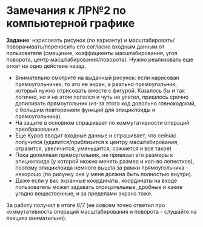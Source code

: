 # Замечания к ЛР№2 по компьютерной графике

**Задание**: нарисовать рисунок (по варианту) и масштабировать/поворачивать/переносить его согласно входным данным от пользователя (смещение, коэффициенты масштабирования, угол поворота, центр масштабирования/поворота). Нужно реализовать еще откат на одно действие назад.

- Внимательно смотрите на выданный рисунок: если нарисован прямоугольничек, то это не экран, а реально прямоугольник, который нужно отрисовать вместе с фигурой. Казалось бы и так логично, но я на этом попался и чуть не улетел, пришлось срочно допиливать прямоугольник (из-за этого код довольно говнокодский, с большим повторением функций для эпициклоиды и прямоугольника).
- На защите в основном спрашивает по коммутативности операций преобразования.
- Еще Куров вводит входные данные и спрашивает, что сейчас получится (удалится/приблизится к центру масштабирования, отразится, увеличится, уменьшится, сожмется и все такое)
- Пока допиливал прямоугольник, не привязал его размеры к эпициклоиде (у которой можно менять размер и кол-во лепестков), поэтому эпициклоида немного вышла за рамки прямоугольника - нехорошо (по рисунку она у меня должна быть полностью внутри).
- Даже если у вас экранные координаты, координаты на входе пользователь может задавать отрицательные, дробные и какие угодно вещественные, и за пределами экрана тоже.

За работу получил в итоге 6/7 (не совсем точно ответил про коммутативность операций масштабирования и поворота - слушайте на лекциях внимательно).
